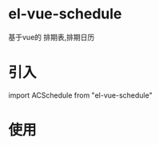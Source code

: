 # el-vue-schedule
基于vue的 排期表,排期日历

# 引入
import ACSchedule from "el-vue-schedule"

# 使用
<template>
  <ACSchedule />
</template
